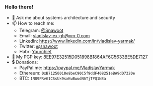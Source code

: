 ### Hello there!

- 💬 Ask me about systems architecture and security
- 📫 How to reach me:
  - Telegram: [@Snawoot](https://t.me/Snawoot)
  - Email: [vladislav-ex-gh@vm-0.com](mailto:vladislav-ex-gh@vm-0.com)
  - LinkedIn: https://www.linkedin.com/in/vladislav-yarmak/
  - Twitter: [@snawoot](https://twitter.com/snawoot)
  - Habr: [Yourchief](https://habr.com/ru/users/yourchief/)
- 🔑 My PGP key: [8EE97E32515D051898B1864AF6C5633BE5DE7127](https://keyserver.ubuntu.com/pks/lookup?op=get&search=0x8ee97e32515d051898b1864af6c5633be5de7127)
- 💲 Donations:
  - PayPal.me: https://paypal.me/VladislavYarmak
  - Ethereum: `0xB71250010e8beC90C5f9ddF408251eBA9dD7320e`
  - BTC: `1N89PRvG1CSsUk9sxKwBwudN6TjTPQ1N8a`
